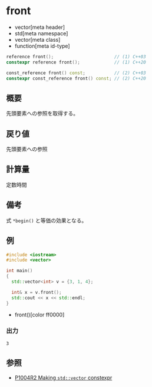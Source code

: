 # front
* vector[meta header]
* std[meta namespace]
* vector[meta class]
* function[meta id-type]

```cpp
reference front();                       // (1) C++03
constexpr reference front();             // (1) C++20

const_reference front() const;           // (2) C++03
constexpr const_reference front() const; // (2) C++20
```

## 概要
先頭要素への参照を取得する。


## 戻り値
先頭要素への参照


## 計算量
定数時間


## 備考
式 `*begin()` と等価の効果となる。


## 例
```cpp example
#include <iostream>
#include <vector>

int main()
{
  std::vector<int> v = {3, 1, 4};

  int& x = v.front();
  std::cout << x << std::endl;
}
```
* front()[color ff0000]

### 出力
```
3
```


## 参照
- [P1004R2 Making `std::vector` constexpr](https://www.open-std.org/jtc1/sc22/wg21/docs/papers/2019/p1004r2.pdf)
